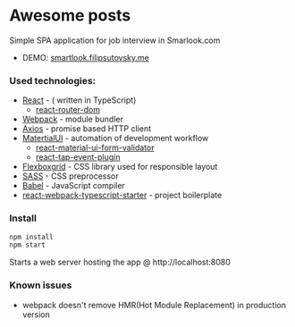 # Awesome posts
Simple SPA application for job interview in Smarlook.com
* DEMO: [smartlook.filipsutovsky.me](http://smartlook.filipsutovsky.me/)

### Used technologies:

* [React](https://facebook.github.io/react/) - ( written in TypeScript)
    * [react-router-dom](https://www.npmjs.com/package/react-router-dom)
* [Webpack](https://webpack.js.org) - module bundler
* [Axios](https://github.com/mzabriskie/axios) - promise based HTTP client
* [MatertialUI](http://www.material-ui.com) - automation of development workflow
    * [react-material-ui-form-validator](https://github.com/NewOldMax/react-material-ui-form-validator)
    * [react-tap-event-plugin](https://github.com/zilverline/react-tap-event-plugin)
* [Flexboxgrid](http://flexboxgrid.com) - CSS library used for  responsible layout
* [SASS](http://sass-lang.com/) - CSS preprocessor
* [Babel](https://babeljs.io/) - JavaScript compiler
* [react-webpack-typescript-starter](https://github.com/vikpe/react-webpack-typescript-starter) - project boilerplate

### Install

```bash
npm install
npm start
```
Starts a web server hosting the app @ http://localhost:8080

### Known issues

* webpack doesn't remove HMR(Hot Module Replacement) in production version

